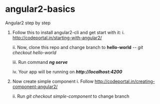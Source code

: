 # angular2-basics
Angular2 step by step


1. Follow this to install angular2-cli and get start with it:
	i. http://codeportal.in/starting-with-angular2/

	ii. Now, clone this repo and change branch to **hello-world** -- _git checkout hello-world_

	iii. Run command **_ng serve_**

	iv. Your app will be running on **_http://localhost:4200_**

2. Now create simple component
	i. Follow http://codeportal.in/creating-component-angular2/
	
	ii. Run _git checkout simple-component_ to change branch